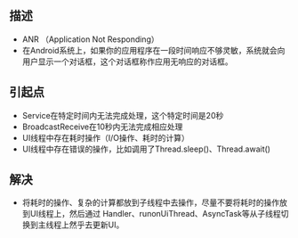 ## 描述

- ANR （Application Not Responding）
- 在Android系统上，如果你的应用程序在一段时间响应不够灵敏，系统就会向用户显示一个对话框，这个对话框称作应用无响应的对话框。

## 引起点

- Service在特定时间内无法完成处理，这个特定时间是20秒
- BroadcastReceive在10秒内无法完成相应处理
- UI线程中存在耗时操作（I/O操作、耗时的计算）
- UI线程中存在错误的操作，比如调用了Thread.sleep()、Thread.await()

## 解决

- 将耗时的操作、复杂的计算都放到子线程中去操作，尽量不要将耗时的操作放到UI线程上，然后通过 Handler、runonUiThread、AsyncTask等从子线程切换到主线程上然乎去更新UI。